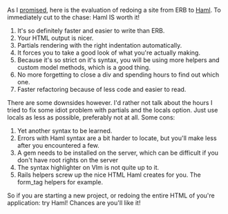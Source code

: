 As I [promised](/the-knights-templater-part-ii-priory-of-haml), here is the evaluation of redoing a site from ERB to [Haml](http://haml.hamptoncatlin.com). To immediately cut to the chase: Haml IS worth it!
<ol>
  <li>It's so definitely faster and easier to write than ERB.</li>
  <li>Your HTML output is nicer.</li>
  <li>Partials rendering with the right indentation automatically.</li>
  <li>It forces you to take a good look of what you're actually making.</li>
  <li>Because it's so strict on it's syntax, you will be using more helpers and custom model methods, which is a good thing.</li>
  <li>No more forgetting to close a div and spending hours to find out which one.</li>
  <li>Faster refactoring because of less code and easier to read.</li>
</ol>
There are some downsides however. I'd rather not talk about the hours I tried to fix some idiot problem with partials and the locals option. Just use locals as less as possible, preferably not at all. <!--more-->Some cons:
<ol>
  <li>Yet another syntax to be learned.</li>
  <li>Errors with Haml syntax are a bit harder to locate, but you'll make less after you encountered a few.</li>
  <li>A gem needs to be installed on the server, which can be difficult if you don't have root rights on the server</li>
  <li>The syntax highlighter on VIm is not quite up to it.</li>
  <li>Rails helpers screw up the nice HTML Haml creates for you. The form_tag helpers for example.</li>
</ol>
So if you are starting a new project, or redoing the entire HTML of you're application: try Haml! Chances are you'll like it!

